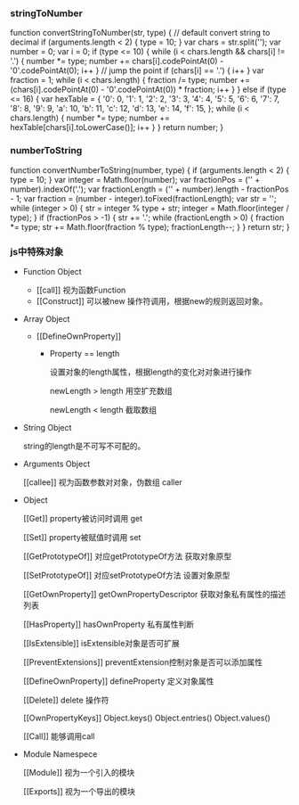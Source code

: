 ### stringToNumber


function convertStringToNumber(str, type) {
            // default convert string to decimal
            if (arguments.length < 2) {
                type = 10;
            }
            var chars = str.split('');
            var number = 0;
            var i = 0;
            if (type <= 10) {
                while (i < chars.length && chars[i] != '.') {
                    number *= type;
                    number += chars[i].codePointAt(0) - '0'.codePointAt(0);
                    i++
                }
                // jump the point
                if (chars[i] == '.') {
                    i++
                }
                var fraction = 1;
                while (i < chars.length) {
                    fraction /= type;
                    number += (chars[i].codePointAt(0) - '0'.codePointAt(0)) * fraction;
                    i++
                }
            } else if (type <= 16) {
                var hexTable = {
                    '0': 0,
                    '1': 1,
                    '2': 2,
                    '3': 3,
                    '4': 4,
                    '5': 5,
                    '6': 6,
                    '7': 7,
                    '8': 8,
                    '9': 9,
                    'a': 10,
                    'b': 11,
                    'c': 12,
                    'd': 13,
                    'e': 14,
                    'f': 15,
                };
                while (i < chars.length) {
                    number *= type;
                    number += hexTable[chars[i].toLowerCase()];
                    i++
                }
            }
            return number;
        }


### numberToString


function convertNumberToString(number, type) {
            if (arguments.length < 2) {
                type = 10;
            }
            var integer = Math.floor(number);
            var fractionPos = ('' + number).indexOf('.');
            var fractionLength = ('' + number).length - fractionPos - 1;
            var fraction = (number - integer).toFixed(fractionLength);
            var str = '';
            while (integer > 0) {
                str = integer % type + str;
                integer = Math.floor(integer / type);
            }
            if (fractionPos > -1) {
                str += '.';
                while (fractionLength > 0) {
                    fraction *= type;
                    str += Math.floor(fraction % type);
                    fractionLength--;
                }
            }
            return str;
        }


### js中特殊对象

- Function Object

  - [[call]]  视为函数Function
  - [[Construct]] 可以被new 操作符调用，根据new的规则返回对象。

- Array Object

  - [[DefineOwnProperty]] 

    - Property == length

      设置对象的length属性，根据length的变化对对象进行操作

      newLength > length 用空扩充数组

      newLength < length 截取数组

- String Object

  string的length是不可写不可配的。

- Arguments Object

  [[callee]] 视为函数参数对对象，伪数组 caller

- Object

  [[Get]] property被访问时调用  get

  [[Set]] property被赋值时调用 set

  [[GetPrototypeOf]] 对应getPrototypeOf方法 获取对象原型

  [[SetPrototypeOf]] 对应setPrototypeOf方法 设置对象原型

  [[GetOwnProperty]] getOwnPropertyDescriptor 获取对象私有属性的描述列表

  [[HasProperty]] hasOwnProperty 私有属性判断

  [[IsExtensible]] isExtensible对象是否可扩展

  [[PreventExtensions]] preventExtension控制对象是否可以添加属性

  [[DefineOwnProperty]] defineProperty 定义对象属性

  [[Delete]] delete 操作符

  [[OwnPropertyKeys]] Object.keys() Object.entries() Object.values()

  [[Call]] 能够调用call 

- Module Namespece

  [[Module]] 视为一个引入的模块

  [[Exports]] 视为一个导出的模块